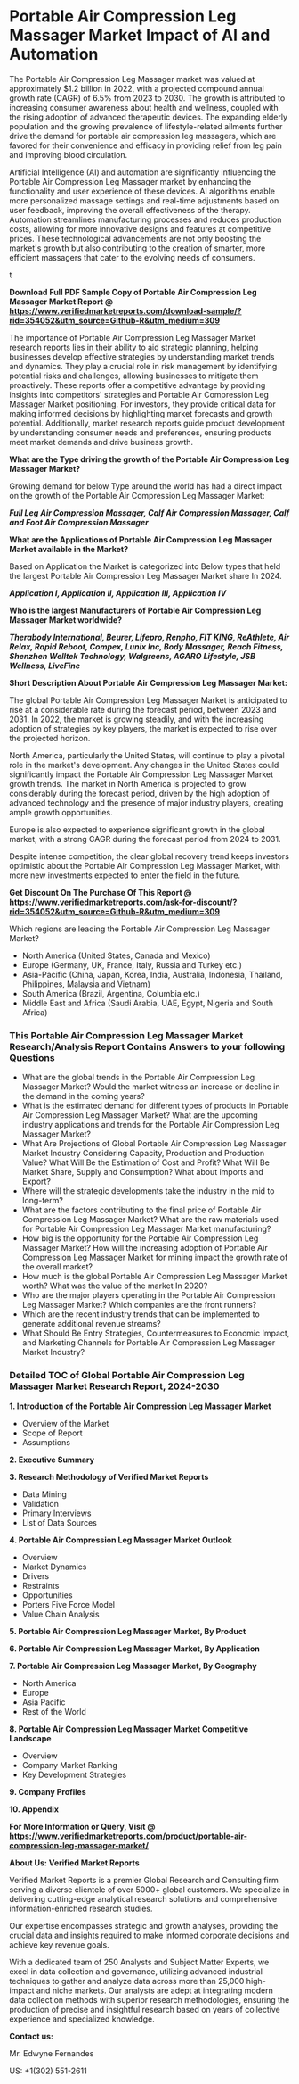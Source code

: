 <meta name="title" content="Global Portable Air Compression Leg Massager Market Impact of AI and Automation"><meta name="description" content="The Portable Air Compression Leg Massager market was valued at approximately $1.2 billion in 2022, with a projected compound annual growth rate (CAGR) of 6.5% from 202"><meta name="title" content="Portable Air Compression Leg Massager Market Size, Share, Scope, Trends, Growth, Opportunities, Analysis, Forecast"><h1>Portable Air Compression Leg Massager Market Impact of AI and Automation</h1><p>The Portable Air Compression Leg Massager market was valued at approximately $1.2 billion in 2022, with a projected compound annual growth rate (CAGR) of 6.5% from 2023 to 2030. The growth is attributed to increasing consumer awareness about health and wellness, coupled with the rising adoption of advanced therapeutic devices. The expanding elderly population and the growing prevalence of lifestyle-related ailments further drive the demand for portable air compression leg massagers, which are favored for their convenience and efficacy in providing relief from leg pain and improving blood circulation.</p><p>Artificial Intelligence (AI) and automation are significantly influencing the Portable Air Compression Leg Massager market by enhancing the functionality and user experience of these devices. AI algorithms enable more personalized massage settings and real-time adjustments based on user feedback, improving the overall effectiveness of the therapy. Automation streamlines manufacturing processes and reduces production costs, allowing for more innovative designs and features at competitive prices. These technological advancements are not only boosting the market's growth but also contributing to the creation of smarter, more efficient massagers that cater to the evolving needs of consumers.</p>t</p><p id="" class=""><strong>Download Full PDF Sample Copy of Portable Air Compression Leg Massager Market Report @ <a href="https://www.verifiedmarketreports.com/download-sample/?rid=354052&utm_source=Github-R&utm_medium=309" target="_blank">https://www.verifiedmarketreports.com/download-sample/?rid=354052&utm_source=Github-R&utm_medium=309</a></strong></p><p>The importance of&nbsp;Portable Air Compression Leg Massager Market research reports lies in their ability to aid strategic planning, helping businesses develop effective strategies by understanding market trends and dynamics. They play a crucial role in risk management by identifying potential risks and challenges, allowing businesses to mitigate them proactively. These reports offer a competitive advantage by providing insights into competitors' strategies and Portable Air Compression Leg Massager Market positioning. For investors, they provide critical data for making informed decisions by highlighting market forecasts and growth potential. Additionally, market research reports guide product development by understanding consumer needs and preferences, ensuring products meet market demands and drive business growth.</p><p><strong>What are the&nbsp;Type driving the growth of the Portable Air Compression Leg Massager Market?</strong></p><p id="" class="">Growing demand for below Type around the world has had a direct impact on the growth of the Portable Air Compression Leg Massager Market:</p><em><strong>Full Leg Air Compression Massager, Calf Air Compression Massager, Calf and Foot Air Compression Massager</strong></em></p><strong>What are the&nbsp;Applications&nbsp;of Portable Air Compression Leg Massager Market available in the Market?</strong></p><p id="" class="">Based on Application the Market is categorized into Below types that held the largest Portable Air Compression Leg Massager Market share In 2024.</p><em><strong>Application I, Application II, Application III, Application IV</strong></em></p><strong>Who is the largest Manufacturers of Portable Air Compression Leg Massager Market worldwide?</strong></p><p><em><strong>Therabody International, Beurer, Lifepro, Renpho, FIT KING, ReAthlete, Air Relax, Rapid Reboot, Compex, Lunix Inc, Body Massager, Reach Fitness, Shenzhen Welltek Technology, Walgreens, AGARO Lifestyle, JSB Wellness, LiveFine</strong></em></p><p id="" class=""><strong>Short Description About Portable Air Compression Leg Massager Market:</strong></p><p>The global Portable Air Compression Leg Massager Market is anticipated to rise at a considerable rate during the forecast period, between 2023 and 2031. In 2022, the market is growing steadily, and with the increasing adoption of strategies by key players, the market is expected to rise over the projected horizon.</p><p>North America, particularly the United States, will continue to play a pivotal role in the market's development. Any changes in the United States could significantly impact the Portable Air Compression Leg Massager Market growth trends. The market in North America is projected to grow considerably during the forecast period, driven by the high adoption of advanced technology and the presence of major industry players, creating ample growth opportunities.</p><p>Europe is also expected to experience significant growth in the global market, with a strong CAGR during the forecast period from 2024 to 2031.</p><p>Despite intense competition, the clear global recovery trend keeps investors optimistic about the Portable Air Compression Leg Massager Market, with more new investments expected to enter the field in the future.</p><p id="" class=""><strong>Get Discount On The Purchase Of This Report @ <a href="https://www.verifiedmarketreports.com/ask-for-discount/?rid=354052&utm_source=Github-R&utm_medium=309" target="_blank">https://www.verifiedmarketreports.com/ask-for-discount/?rid=354052&utm_source=Github-R&utm_medium=309</a></strong></p>Which regions are leading the Portable Air Compression Leg Massager Market?</p><ul><li>North America (United States, Canada and Mexico)</li><li>Europe (Germany, UK, France, Italy, Russia and Turkey etc.)</li><li>Asia-Pacific (China, Japan, Korea, India, Australia, Indonesia, Thailand, Philippines, Malaysia and Vietnam)</li><li>South America (Brazil, Argentina, Columbia etc.)</li><li>Middle East and Africa (Saudi Arabia, UAE, Egypt, Nigeria and South Africa)</li></ul><h3 id="" class="">This Portable Air Compression Leg Massager Market Research/Analysis Report Contains Answers to your following Questions</h3><ul><li>What are the global trends in the Portable Air Compression Leg Massager Market? Would the market witness an increase or decline in the demand in the coming years?</li><li>What is the estimated demand for different types of products in Portable Air Compression Leg Massager Market? What are the upcoming industry applications and trends for the Portable Air Compression Leg Massager Market?</li><li>What Are Projections of Global Portable Air Compression Leg Massager Market Industry Considering Capacity, Production and Production Value? What Will Be the Estimation of Cost and Profit? What Will Be Market Share, Supply and Consumption? What about imports and Export?</li><li>Where will the strategic developments take the industry in the mid to long-term?</li><li>What are the factors contributing to the final price of Portable Air Compression Leg Massager Market? What are the raw materials used for Portable Air Compression Leg Massager Market manufacturing?</li><li>How big is the opportunity for the Portable Air Compression Leg Massager Market? How will the increasing adoption of Portable Air Compression Leg Massager Market for mining impact the growth rate of the overall market?</li><li>How much is the global Portable Air Compression Leg Massager Market worth? What was the value of the market In 2020?</li><li>Who are the major players operating in the Portable Air Compression Leg Massager Market? Which companies are the front runners?</li><li>Which are the recent industry trends that can be implemented to generate additional revenue streams?</li><li>What Should Be Entry Strategies, Countermeasures to Economic Impact, and Marketing Channels for Portable Air Compression Leg Massager Market Industry?</li></ul><h3 id="" class="">Detailed TOC of Global Portable Air Compression Leg Massager Market Research Report, 2024-2030</h3><p id="" class=""><strong>1. Introduction of the Portable Air Compression Leg Massager Market</strong></p><ul><li>Overview of the Market</li><li>Scope of Report</li><li>Assumptions</li></ul><p id="" class=""><strong>2. Executive Summary</strong></p><p id="" class=""><strong>3. Research Methodology of Verified Market Reports</strong></p><ul><li>Data Mining</li><li>Validation</li><li>Primary Interviews</li><li>List of Data Sources</li></ul><p id="" class=""><strong>4. Portable Air Compression Leg Massager Market Outlook</strong></p><ul><li>Overview</li><li>Market Dynamics</li><li>Drivers</li><li>Restraints</li><li>Opportunities</li><li>Porters Five Force Model</li><li>Value Chain Analysis</li></ul><p id="" class=""><strong>5. Portable Air Compression Leg Massager Market, By Product</strong></p><p id="" class=""><strong>6. Portable Air Compression Leg Massager Market, By Application</strong></p><p id="" class=""><strong>7. Portable Air Compression Leg Massager Market, By Geography</strong></p><ul><li>North America</li><li>Europe</li><li>Asia Pacific</li><li>Rest of the World</li></ul><p id="" class=""><strong>8. Portable Air Compression Leg Massager Market Competitive Landscape</strong></p><ul><li>Overview</li><li>Company Market Ranking</li><li>Key Development Strategies</li></ul><p id="" class=""><strong>9. Company Profiles</strong></p><p id="" class=""><strong>10. Appendix</strong></p><p id="" class=""><strong>For More Information or Query, Visit @ <a href="https://www.verifiedmarketreports.com/product/portable-air-compression-leg-massager-market/" target="_blank">https://www.verifiedmarketreports.com/product/portable-air-compression-leg-massager-market/</a></strong></p><p id="" class=""><strong>About Us: Verified Market Reports</strong></p><p id="" class="">Verified Market Reports is a premier Global Research and Consulting firm serving a diverse clientele of over 5000+ global customers. We specialize in delivering cutting-edge analytical research solutions and comprehensive information-enriched research studies.</p><p id="" class="">Our expertise encompasses strategic and growth analyses, providing the crucial data and insights required to make informed corporate decisions and achieve key revenue goals.</p><p id="" class="">With a dedicated team of 250 Analysts and Subject Matter Experts, we excel in data collection and governance, utilizing advanced industrial techniques to gather and analyze data across more than 25,000 high-impact and niche markets. Our analysts are adept at integrating modern data collection methods with superior research methodologies, ensuring the production of precise and insightful research based on years of collective experience and specialized knowledge.</p><p id="" class=""><strong>Contact us:</strong></p><p id="" class="">Mr. Edwyne Fernandes</p><p id="" class="">US: +1(302) 551-2611</p>